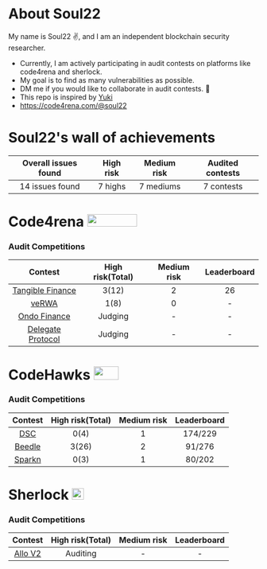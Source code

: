 # About Soul22
My name is Soul22 :v:, and I am an independent blockchain security researcher.

- Currently, I am actively participating in audit contests on platforms like code4rena and sherlock.
- My goal is to find as many vulnerabilities as possible. 
- DM me if you would like to collaborate in audit contests.  :two_men_holding_hands:
- This repo is inspired by [Yuki](https://github.com/SilentYuki)
- https://code4rena.com/@soul22

# Soul22's wall of achievements

| Overall issues found | High risk | Medium risk | Audited contests |
|:--:|:--:|:--:|:--:|
| 14 issues found | 7 highs | 7 mediums | 7 contests |


# Code4rena <img src="https://code4rena.com/logos/c4-logo.svg" width=100 height=25>

### Audit Competitions
| Contest | High risk(Total) | Medium risk | Leaderboard |
|:--:|:--:|:--:|:--:|
| [Tangible Finance](https://code4rena.com/contests/2023-08-tangible-caviar#top) | 3(12) | 2  | 26 | 
| [veRWA](https://code4rena.com/contests/2023-08-verwa#top) | 1(8)| 0 | - | 
| [Ondo Finance](https://code4rena.com/contests/2023-09-ondo-finance#top) | Judging | - | - |
| [Delegate Protocol](https://code4rena.com/contests/2023-09-delegate#top) |  Judging  | - | -  |







# CodeHawks <img src="https://res.cloudinary.com/droqoz7lg/image/upload/v1689080263/snhkgvtsidryjdtx0pce.png" width=50 height=27>

### Audit Competitions
| Contest | High risk(Total) | Medium risk | Leaderboard |
|:--:|:--:|:--:|:--:|
| [DSC](https://www.codehawks.com/contests/cljx3b9390009liqwuedkn0m0) | 0(4) | 1 | 174/229 | 
| [Beedle](https://www.codehawks.com/contests/clkbo1fa20009jr08nyyf9wbx) | 3(26) | 2 |91/276 |
| [Sparkn](https://www.codehawks.com/contests/cllcnja1h0001lc08z7w0orxx) | 0(3)| 1 |  80/202	 |



# Sherlock <img src="https://audits.sherlock.xyz/_next/static/media/sherlock_logo.dc2b3290.svg" width=24 height=23.5>

### Audit Competitions
| Contest | High risk(Total) | Medium risk | Leaderboard |
|:--:|:--:|:--:|:--:|
| [Allo V2](https://audits.sherlock.xyz/contests/109) |  Auditing  | - | -  |
